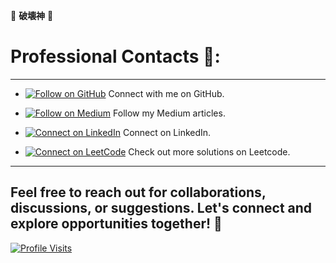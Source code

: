 🎴 **破壊神** 🎴 

# **Professional Contacts** 🍊:
---


- [![Follow on GitHub](https://img.shields.io/badge/Follow%20on%20GitHub-%234B0082?style=flat&logo=github&logoColor=white)](https://github.com/Darshan0902) Connect with me on GitHub.

- [![Follow on Medium](https://img.shields.io/badge/Follow%20on%20Medium-%234B0082?style=flat&logo=medium&logoColor=white)](https://prabhudarshan09.medium.com/) Follow my Medium articles.

- [![Connect on LinkedIn](https://img.shields.io/badge/Connect%20on%20LinkedIn-%234B0082?style=flat&logo=linkedin&logoColor=white)](https://linkedin.com/in/darshanprabhu009/) Connect on LinkedIn.

- [![Connect on LeetCode](https://img.shields.io/badge/Connect%20on%20LeetCode-%234B0082?style=flat&logo=leetcode&logoColor=white)](https://leetcode.com/u/Darshan_999/) Check out more solutions on Leetcode.


---

## Feel free to reach out for collaborations, discussions, or suggestions. Let's connect and explore opportunities together! 🦅

[![Profile Visits](https://komarev.com/ghpvc/?username=Darshan0902&color=4B0082)](https://github.com/Darshan0902)


